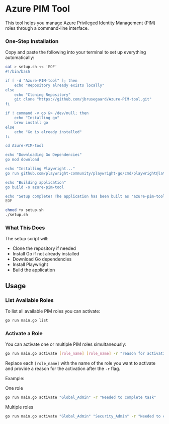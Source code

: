 # Azure PIM Tool

This tool helps you manage Azure Privileged Identity Management (PIM) roles through a command-line interface.

### One-Step Installation

Copy and paste the following into your terminal to set up everything automatically:

```bash
cat > setup.sh << 'EOF'
#!/bin/bash

if [ -d "Azure-PIM-tool" ]; then
    echo "Repository already exists locally"
else
    echo "Cloning Repository"
    git clone "https://github.com/jbrusegaard/Azure-PIM-tool.git"
fi

if ! command -v go &> /dev/null; then
    echo "Installing go"
    brew install go
else
    echo "Go is already installed"
fi

cd Azure-PIM-tool

echo "Downloading Go Dependencies"
go mod download

echo "Installing Playwright..."
go run github.com/playwright-community/playwright-go/cmd/playwright@latest install

echo "Building application"
go build -o azure-pim-tool

echo "Setup complete! The application has been built as 'azure-pim-tool'"
EOF

chmod +x setup.sh
./setup.sh
```

### What This Does

The setup script will:

- Clone the repository if needed
- Install Go if not already installed
- Download Go dependencies
- Install Playwright
- Build the application

## Usage

### List Available Roles

To list all available PIM roles you can activate:

```bash
go run main.go list
```

### Activate a Role

You can activate one or multiple PIM roles simultaneously:

```bash
go run main.go activate [role_name] [role_name] -r "reason for activation"
```

Replace each `[role_name]` with the name of the role you want to activate and provide a reason for the activation after the `-r` flag.

Example:

One role

```bash
go run main.go activate "Global_Admin" -r "Needed to complete task"
```

Multiple roles

```bash
go run main.go activate "Global_Admin" "Security_Admin" -r "Needed to complete task"
```
